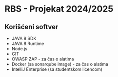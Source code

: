 # RBS - Projekat 2024/2025

## Korišćeni softver

* JAVA 8 SDK
* JAVA 8 Runtime
* Node.js
* GIT
* OWASP ZAP - za čas o alatima
* Docker (sa sonarqube image) - za čas o alatima
* IntelliJ Enterprise (sa studentskom licencom)

